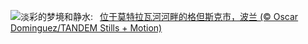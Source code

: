 ![](https://www.bing.com/th?id=OHR.BlueGdansk_ZH-CN3328928509_UHD.jpg&w=1000)淡彩的梦境和静水:&nbsp;&ensp;[位于莫特拉瓦河河畔的格但斯克市，波兰 (© Oscar Dominguez/TANDEM Stills + Motion)](https://www.bing.com/th?id=OHR.BlueGdansk_ZH-CN3328928509_UHD.jpg)
<br><br/>
